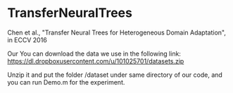 # TransferNeuralTrees
Chen et al., "Transfer Neural Trees for Heterogeneous Domain Adaptation", in ECCV 2016

Our
You can download the data we use in the following link:
https://dl.dropboxusercontent.com/u/101025701/datasets.zip

Unzip it and put the folder /dataset under same directory of our code, and you can run Demo.m for the experiment.


